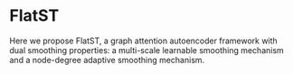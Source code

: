 # FlatST
Here we propose FlatST, a graph attention autoencoder framework with dual smoothing properties: a multi-scale learnable smoothing mechanism and a node-degree adaptive smoothing mechanism.
